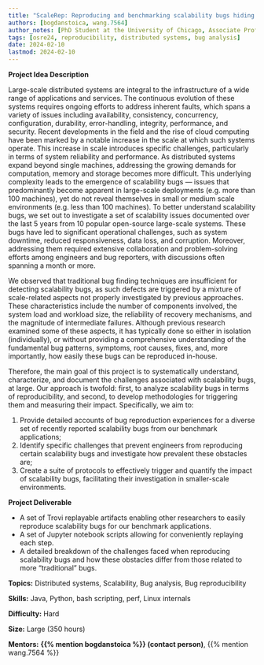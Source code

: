 ```yaml
---
title: "ScaleRep: Reproducing and benchmarking scalability bugs hiding in cloud systems"
authors: [bogdanstoica, wang.7564]
author_notes: [PhD Student at the University of Chicago, Associate Professor at the Ohio State University]
tags: [osre24, reproducibility, distributed systems, bug analysis]
date: 2024-02-10
lastmod: 2024-02-10
---
```


**Project Idea Description**

Large-scale distributed systems are integral to the infrastructure of a wide range of applications and services. 
The continuous evolution of these systems requires ongoing efforts to address inherent faults, which spans a variety of issues including availability, consistency, concurrency, configuration, durability, error-handling, integrity, performance, and security. 
Recent developments in the field and the rise of cloud computing have been marked by a notable increase in the scale at which such systems operate. 
This increase in scale introduces specific challenges, particularly in terms of system reliability and performance. As distributed systems expand beyond single machines, addressing the growing demands for computation, memory and storage becomes more difficult. 
This underlying complexity leads to the emergence of scalability bugs — issues that predominantly become apparent in large-scale deployments (e.g. more than 100 machines), yet do not reveal themselves in small or medium scale environments (e.g. less than 100 machines).
To better understand scalability bugs, we set out to investigate a set of scalability issues documented over the last 5 years from 10 popular open-source large-scale systems. 
These bugs have led to significant operational challenges, such as system downtime, reduced responsiveness, data loss, and corruption. Moreover, addressing them required extensive collaboration and problem-solving efforts among engineers and bug reporters, with
discussions often spanning a month or more.

We observed that traditional bug finding techniques are insufficient for detecting scalability bugs, as such defects are triggered by a mixture of scale-related aspects not properly investigated by previous approaches. 
These characteristics include the number of components involved, the system load and workload size, the reliability of recovery
mechanisms, and the magnitude of intermediate failures. 
Although previous research examined some of these aspects, it has typically done so either in isolation (individually), or
without providing a comprehensive understanding of the fundamental bug patterns, symptoms, root causes, fixes, and, more importantly, how easily these bugs can be reproduced in-house.

Therefore, the main goal of this project is to systematically understand, characterize, and document the challenges associated with scalability bugs, at large. 
Our approach is twofold: first, to analyze scalability bugs in terms of reproducibility, and second, to develop methodologies for triggering them and measuring their impact. 
Specifically, we aim to:
1. Provide detailed accounts of bug reproduction experiences for a diverse set of recently reported scalability bugs from our benchmark applications;
2. Identify specific challenges that prevent engineers from reproducing certain scalability bugs and investigate how prevalent these obstacles are;
3. Create a suite of protocols to effectively trigger and quantify the impact of scalability bugs, facilitating their investigation in smaller-scale environments.

**Project Deliverable**

- A set of Trovi replayable artifacts enabling other researchers to easily reproduce scalability bugs for our benchmark applications.
- A set of Jupyter notebook scripts allowing for conveniently replaying each step.
- A detailed breakdown of the challenges faced when reproducing scalability bugs and how these obstacles differ from those related to more “traditional” bugs.

**Topics:** Distributed systems, Scalability, Bug analysis, Bug reproducibility

**Skills:** Java, Python, bash scripting, perf, Linux internals

**Difficulty:** Hard

**Size:** Large (350 hours)

**Mentors:** **{{% mention bogdanstoica %}} (contact person)**, {{% mention wang.7564 %}}
